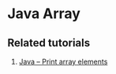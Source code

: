 # Java Array

## Related tutorials

1. [Java – Print array elements](https://howtodoinjava.com/array/print-array-elements/)

